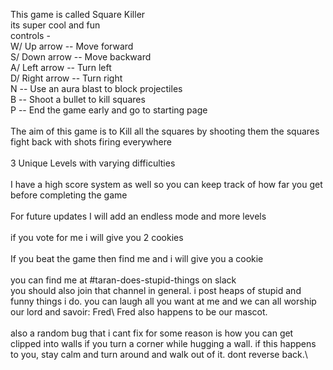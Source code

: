 This game is called Square Killer\
its super cool and fun\
controls - \
W/ Up arrow  --  Move forward\
S/ Down arrow  --  Move backward\
A/ Left arrow  --  Turn left\
D/ Right arrow  --  Turn right\
N  --  Use an aura blast to block projectiles\
B  --  Shoot a bullet to kill squares\
P  --  End the game early and go to starting page\
\
The aim of this game is to Kill all the squares by shooting them the squares fight back with shots firing everywhere\
\
3 Unique Levels with varying difficulties\
\
I have a high score system as well so you can keep track of how far you get before completing the game\
\
For future updates I will add an endless mode and more levels\
\
if you vote for me i will give you 2 cookies\
\
If you beat the game then find me and i will give you a cookie\
\
you can find me at #taran-does-stupid-things on slack\
you should also join that channel in general. i post heaps of stupid and funny things i do. you can laugh all you want at me and we can all worship our lord and savoir: Fred\ 
Fred also happens to be our mascot.\
\
also a random bug that i cant fix for some reason is how you can get clipped into walls if you turn a corner while hugging a wall. if this happens to you, stay calm and turn around and walk out of it. dont reverse back.\